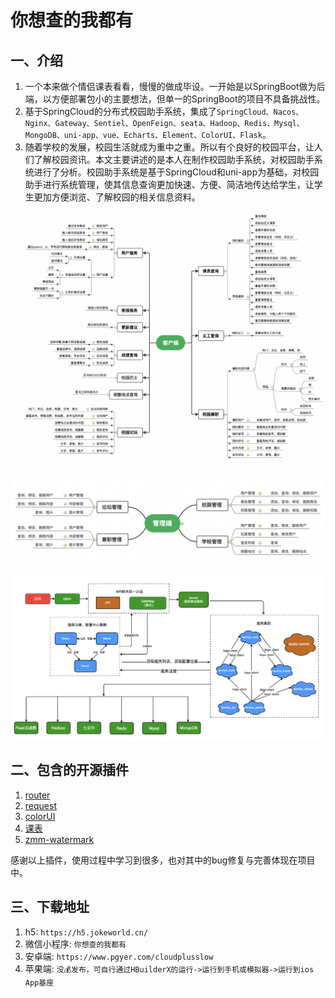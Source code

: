 # 你想查的我都有

## 一、介绍
1. 一个本来做个情侣课表看看，慢慢的做成毕设。一开始是以SpringBoot做为后端，以方便部署包小的主要想法，但单一的SpringBoot的项目不具备挑战性。
2. 基于SpringCloud的分布式校园助手系统，集成了`SpringCloud、Nacos、Nginx、Gateway、Sentiel、OpenFeign、seata、Hadoop、Redis、Mysql、MongoDB、uni-app、vue、Echarts、Element、ColorUI、Flask`。
3. 随着学校的发展，校园生活就成为重中之重。所以有个良好的校园平台，让人们了解校园资讯。本文主要讲述的是本人在制作校园助手系统，对校园助手系统进行了分析。校园助手系统是基于SpringCloud和uni-app为基础，对校园助手进行系统管理，使其信息查询更加快速、方便、简洁地传达给学生，让学生更加方便浏览、了解校园的相关信息资料。


![输入图片说明](image2.png)

![输入图片说明](image3.png)

![系统架构图](image1.png)

## 二、包含的开源插件

1. [router](https://github.com/yxk0909/uni-router-interceptor)
2. [request](https://ext.dcloud.net.cn/plugin?id=6210)
3. [colorUI](https://github.com/weilanwl/ColorUI)
4. [课表](https://ext.dcloud.net.cn/plugin?id=5553)
5. [zmm-watermark](https://ext.dcloud.net.cn/plugin?id=4587)

感谢以上插件，使用过程中学习到很多，也对其中的bug修复与完善体现在项目中。

## 三、下载地址
1. h5: `https://h5.jokeworld.cn/`
2. 微信小程序: `你想查的我都有`
3. 安卓端: `https://www.pgyer.com/cloudplusslow`
4. 苹果端: `没💰发布，可自行通过HBuilderX的运行->运行到手机或模拟器->运行到ios App基座`
